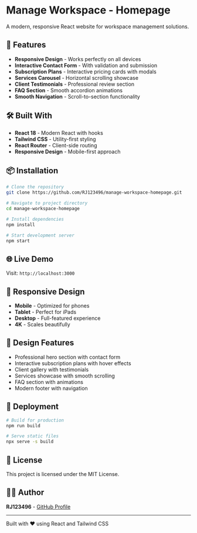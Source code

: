 # Manage Workspace - Homepage

A modern, responsive React website for workspace management solutions.

## 🚀 Features

- **Responsive Design** - Works perfectly on all devices
- **Interactive Contact Form** - With validation and submission
- **Subscription Plans** - Interactive pricing cards with modals
- **Services Carousel** - Horizontal scrolling showcase
- **Client Testimonials** - Professional review section
- **FAQ Section** - Smooth accordion animations
- **Smooth Navigation** - Scroll-to-section functionality

## 🛠️ Built With

- **React 18** - Modern React with hooks
- **Tailwind CSS** - Utility-first styling
- **React Router** - Client-side routing
- **Responsive Design** - Mobile-first approach

## 📦 Installation

```bash
# Clone the repository
git clone https://github.com/RJ123496/manage-workspace-homepage.git

# Navigate to project directory
cd manage-workspace-homepage

# Install dependencies
npm install

# Start development server
npm start
```

## 🌐 Live Demo

Visit: `http://localhost:3000`

## 📱 Responsive Design

- **Mobile** - Optimized for phones
- **Tablet** - Perfect for iPads
- **Desktop** - Full-featured experience
- **4K** - Scales beautifully

## 🎨 Design Features

- Professional hero section with contact form
- Interactive subscription plans with hover effects
- Client gallery with testimonials
- Services showcase with smooth scrolling
- FAQ section with animations
- Modern footer with navigation

## 🚀 Deployment

```bash
# Build for production
npm run build

# Serve static files
npx serve -s build
```

## 📄 License

This project is licensed under the MIT License.

## 👨‍💻 Author

**RJ123496** - [GitHub Profile](https://github.com/RJ123496)

---

Built with ❤️ using React and Tailwind CSS
